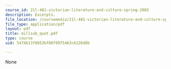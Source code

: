```yaml
---
course_id: 21l-481-victorian-literature-and-culture-spring-2003
description: Excerpts.
file_location: /coursemedia/21l-481-victorian-literature-and-culture-spring-2003/5474b13f8853bf88f8975463c6226d8b_millsub_quot.pdf
file_type: application/pdf
layout: pdf
title: millsub_quot.pdf
type: course
uid: 5474b13f8853bf88f8975463c6226d8b

---
```

None